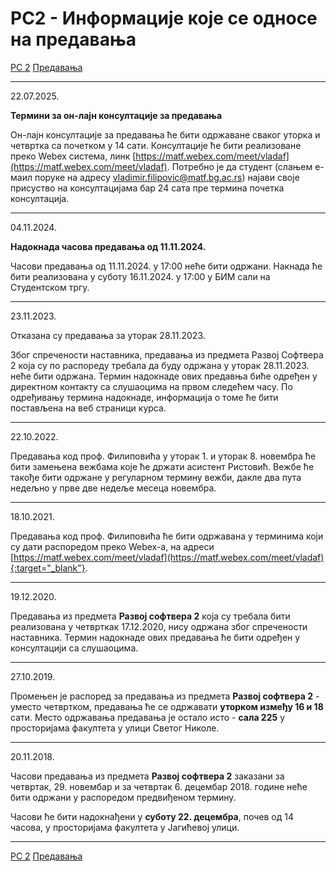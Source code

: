 # РС2 - Информациjе које се односе на предавања

[РС 2](../../README.md) [Предавања](../README.md)

---

22.07.2025.

**Термини за он-лајн консултације за предавања**

Он-лајн консултације за предавања ће бити одржаване сваког уторка и четвртка са почетком у 14 сати. Консултације ће бити реализоване преко Webex система, линк [https://matf.webex.com/meet/vladaf](https://matf.webex.com/meet/vladaf). Потребно је да студент (слањем е-маил поруке на адресу vladimir.filipovic@matf.bg.ac.rs) најави своје присуство на консултацијама бар 24 сата пре термина почетка консултација.

---

04.11.2024.

**Надокнада часова предавања од 11.11.2024.**

Часови предавања од 11.11.2024. у 17:00 неће бити одржани. Накнада ће бити реализована у суботу 16.11.2024. у 17:00 у БИМ сали на Студентском тргу.

---

23.11.2023.

Отказана су предавања за уторак 28.11.2023.

Због спречености наставника, предавања из предмета Развој Софтвера 2 која су по распореду требала да буду одржана у уторак 28.11.2023. неће бити одржана. Термин надокнаде ових предавња биће одређен у директном контакту са слушаоцима на првом следећем часу. По одређивању термина надокнаде, информација о томе ће бити постављена на веб страници курса.

---

22.10.2022.

Предавања код проф. Филиповића у уторак 1. и уторак 8. новембра ће бити замењена вежбама које ће држати асистент Ристовић. Вежбе ће такође бити одржане у регуларном термину вежби, дакле два пута недељно у прве две недеље месеца новембра.

---

18.10.2021.

Предавања код проф. Филиповића ће бити одржавана у терминима који су дати распоредом преко Webex-a, на адреси [https://matf.webex.com/meet/vladaf](https://matf.webex.com/meet/vladaf){:target="_blank"}.

---

19.12.2020.

Предавања из предмета **Развој софтвера 2** која су требала бити реализована у четврткак 17.12.2020, нису одржана због спречености наставника. Термин надокнаде ових предавања ће бити одређен у консултацији са слушаоцима.

---

27.10.2019.

Промењен је распоред за предавања из предмета **Развој софтвера 2** - уместо четвртком, предавања ће се одржавати **уторком између 16 и 18** сати. Место одржавања предавања је остало исто - **сала 225** у просторијама факултета у улици Светог Николе.

---

20.11.2018.

Часови предавања из предмета **Развој софтвера 2** заказани за четвртак, 29. новембар и за четвртак 6. децембар 2018. године неће бити одржани у распоредом предвиђеном термину.

Часови ће бити надокнађени у **суботу 22. децембра**, почев од 14 часова, у просторијама факултета у Јагићевој улици.

---

[РС 2](../../README.md) [Предавања](../README.md)